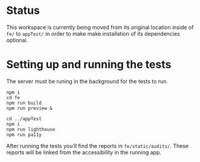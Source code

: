 # Status

This workspace is currently being moved from its original location inside
of `fe/` to `appTest/` in order to make make installation of its dependencies
optional.

# Setting up and running the tests

The server must be runing in the background for the tests to run.

```
npm i
cd fe
npm run build
npm run preview &

cd ../appTest
npm i
npm run lighthouse
npm run pa11y
```

After running the tests you'll find the reports in `fe/static/audits/`. These
reports will be linked from the accessibility in the running app.
